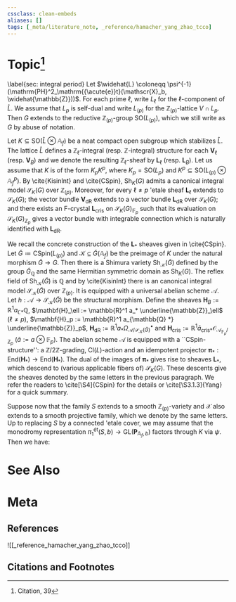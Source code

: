 ```yaml
---
cssclass: clean-embeds
aliases: []
tags: [_meta/literature_note, _reference/hamacher_yang_zhao_tcco]
---
```

# Topic[^1]

\label{sec: integral period}
Let $\widehat{L} \coloneqq \psi^{-1}(\mathrm{PH}^2_\mathrm{{\acute{e}}t}(\mathscr{X}_b, \widehat{\mathbb{Z}}))$. For each prime $\ell$, write $L_\ell$ for the $\ell$-component of $\widehat{L}$. We assume that $L_p$ is self-dual and write $L_{(p)}$ for the $\mathbb{Z}_{(p)}$-lattice $V \cap L_p$. Then $G$ extends to the reductive $\mathbb{Z}_{(p)}$-group $\mathrm{SO}(L_{(p)})$, which we still write as $G$ by abuse of notation. 

Let $K \subseteq \mathrm{SO}(\widehat{L} {\otimes} \mathbb{A}_f)$ be a neat compact open subgroup which stabilizes $\widehat{L}$. The lattice $\widehat{L}$ defines a $\mathbb{Z}_\ell$-integral (resp. $\mathbb{Z}$-integral) structure for each $\mathbf{V}_\ell$ (resp. $\mathbf{V}_B$) and we denote the resulting $\mathbb{Z}_\ell$-sheaf by $\mathbf{L}_\ell$ (resp. $\mathbf{L}_B$). Let us assume that $K$ is of the form $K_p K^p$, where $K_p = \mathrm{SO}(L_p)$ and $K^p \subseteq \mathrm{SO}(L_{(p)} {\otimes} \mathbb{A}^p_f)$. By \cite{KisinInt} and \cite{CSpin}, $\mathrm{Sh}_K(G)$ admits a canonical integral model $\mathscr{S}_K(G)$ over $\mathbb{Z}_{(p)}$. Moreover, for every $\ell \neq p$ \'etale sheaf $\mathbf{L}_\ell$ extends to $\mathscr{S}_K(G)$; the vector bundle $\mathbf{V}_\mathrm{dR}$ extends to a vector bundle $\mathbf{L}_\mathrm{dR}$ over $\mathscr{S}_K(G)$; and there exists an F-crystal $\mathbf{L}_\mathrm{cris}$ on $\mathscr{S}_K(G)_{\mathbb{F}_p}$ such that its evaluation on $\mathscr{S}_K(G)_{\mathbb{Z}_p}$ gives a vector bundle with integrable connection which is naturally identified with $\mathbf{L}_\mathrm{dR}$. 

We recall the concrete construction of the $\mathbf{L}_*$ sheaves given in \cite{CSpin}. Let $\widetilde{G} \coloneqq \mathrm{CSpin}(L_{(p)})$ and $\mathcal{K} \subseteq \widetilde{G}(\mathbb{A}_f)$ be the preimage of $K$ under the natural morphism $\widetilde{G} \to G$. Then there is a Shimura variety $\mathrm{Sh}_\mathcal{K}(\widetilde{G})$ defined by the group $\widetilde{G}_\mathbb{Q}$ and the same Hermitian symmetric domain as $\mathrm{Sh}_K(G)$. The reflex field of $\mathrm{Sh}_\mathcal{K}(\widetilde{G})$ is $\mathbb{Q}$ and by \cite{KisinInt} there is an canonical integral model $\mathscr{S}_{\mathcal{K}}(\widetilde{G})$ over $\mathbb{Z}_{(p)}$. It is equipped with a universal abelian scheme $\mathscr{A}$. Let $h : \mathscr{A} \to \mathscr{S}_\mathcal{K}(\widetilde{G})$ be the structural morphism. Define the sheaves $\mathbf{H}_B := \mathbb{R}^1 a_{\mathbb{C} *} \mathbb{Q}$, $\mathbf{H}_\ell := \mathbb{R}^1 a_* \underline{\mathbb{Z}}_\ell$ ($\ell \neq p$), $\mathbf{H}_p := \mathbb{R}^1 a_{\mathbb{Q} *} \underline{\mathbb{Z}}_p$, $\mathbf{H}_\mathrm{dR} := \mathbb{R}^1 a_* \Omega^\bullet_{\mathscr{A} / \mathscr{S}_\mathcal{K}(\widetilde{G})}$ and $\mathbf{H}_\mathrm{cris} := \mathbb{R}^1 \bar{a}_{\mathrm{cris} *} \mathcal{O}_{\mathscr{A}_{\mathbb{F}_p}/ \mathbb{Z}_p}$ ($\bar{a} := a {\otimes} \mathbb{F}_p$). The abelian scheme $\mathscr{A}$ is equipped with a ``CSpin-structure'': a $\mathbb{Z} / 2 \mathbb{Z}$-grading, $\mathrm{Cl}(L)$-action and an idempotent projector $\boldsymbol{\pi}_* : \mathrm{End}(\mathbf{H}_*) \to \mathrm{End}(\mathbf{H}_*)$. The dual of the images of $\boldsymbol{\pi}_*$ gives rise to sheaves $\mathbf{L}_*$, which descend to (various applicable fibers of) $\mathscr{S}_{K}(G)$. These descents give the sheaves denoted by the same letters in the previous paragraph. We refer the readers to \cite[\S4]{CSpin} for the details or \cite[\S3.1.3]{Yang} for a quick summary. 

Suppose now that the family $S$ extends to a smooth $\mathbb{Z}_{(p)}$-variety and $\mathscr{X}$ also extends to a smooth projective family, which we denote by the same letters. Up to replacing $S$ by a connected \'etale cover, we may assume that the monodromy representation $\pi_1^\mathrm{{\acute{e}}t}(S, b) \to \mathrm{GL}(\mathbf{P}_{\mathbb{A}_f, b})$ factors through $K$ via $\psi$. Then we have: 


# See Also

# Meta
## References
![[_reference_hamacher_yang_zhao_tcco]]


## Citations and Footnotes
[^1]: Citation, 39